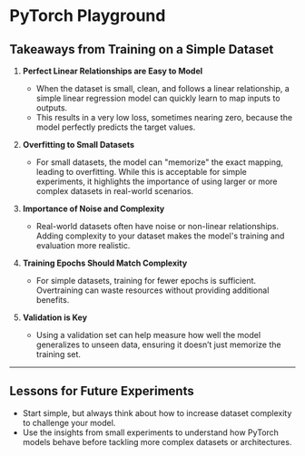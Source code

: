 # PyTorch Playground

## Takeaways from Training on a Simple Dataset

1. **Perfect Linear Relationships are Easy to Model**
   - When the dataset is small, clean, and follows a linear relationship, a simple linear regression model can quickly learn to map inputs to outputs.  
   - This results in a very low loss, sometimes nearing zero, because the model perfectly predicts the target values.

2. **Overfitting to Small Datasets**
   - For small datasets, the model can "memorize" the exact mapping, leading to overfitting. While this is acceptable for simple experiments, it highlights the importance of using larger or more complex datasets in real-world scenarios.

3. **Importance of Noise and Complexity**
   - Real-world datasets often have noise or non-linear relationships. Adding complexity to your dataset makes the model's training and evaluation more realistic.

4. **Training Epochs Should Match Complexity**
   - For simple datasets, training for fewer epochs is sufficient. Overtraining can waste resources without providing additional benefits.

5. **Validation is Key**
   - Using a validation set can help measure how well the model generalizes to unseen data, ensuring it doesn’t just memorize the training set.

---

## Lessons for Future Experiments
- Start simple, but always think about how to increase dataset complexity to challenge your model.
- Use the insights from small experiments to understand how PyTorch models behave before tackling more complex datasets or architectures.
